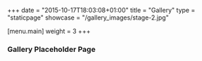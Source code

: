 +++
date = "2015-10-17T18:03:08+01:00"
title = "Gallery"
type = "staticpage"
showcase = "/gallery_images/stage-2.jpg"

[menu.main]
weight = 3
+++

### Gallery Placeholder Page ###